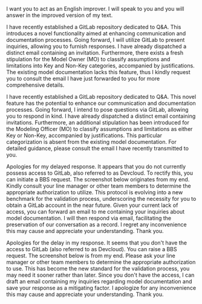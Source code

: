 I want you to act as an English improver. I will speak to you and you will answer in the improved version of my text.

I have recently established a GitLab repository dedicated to Q&A. This introduces a novel functionality aimed at enhancing communication and documentation processes. Going forward, I will utilize GitLab to present inquiries, allowing you to furnish responses. I have already dispatched a distinct email containing an invitation. Furthermore, there exists a fresh stipulation for the Model Owner (MO) to classify assumptions and limitations into Key and Non-Key categories, accompanied by justifications. The existing model documentation lacks this feature, thus I kindly request you to consult the email I have just forwarded to you for more comprehensive details.

I have recently established a GitLab repository dedicated to Q&A. This novel feature has the potential to enhance our communication and documentation processes. Going forward, I intend to pose questions via GitLab, allowing you to respond in kind. I have already dispatched a distinct email containing invitations. Furthermore, an additional stipulation has been introduced for the Modeling Officer (MO) to classify assumptions and limitations as either Key or Non-Key, accompanied by justifications. This particular categorization is absent from the existing model documentation. For detailed guidance, please consult the email I have recently transmitted to you.

Apologies for my delayed response. It appears that you do not currently possess access to GitLab, also referred to as Devcloud. To rectify this, you can initiate a BBS request. The screenshot below originates from my end. Kindly consult your line manager or other team members to determine the appropriate authorization to utilize. This protocol is evolving into a new benchmark for the validation process, underscoring the necessity for you to obtain a GitLab account in the near future. Given your current lack of access, you can forward an email to me containing your inquiries about model documentation. I will then respond via email, facilitating the preservation of our conversation as a record. I regret any inconvenience this may cause and appreciate your understanding. Thank you.

Apologies for the delay in my response. It seems that you don't have the access to GitLab (also referred to as Devcloud). You can raise a BBS request. The screenshot below is from my end. Please ask your line manager or other team members to determine the appropriate authorization to use. This has become the new standard for the validation process, you may need it sooner rather than later. Since you don't have the access, I can draft an email containing my inquiries regarding model documentation and save your response as a mitigating factor. I apologize for any inconvenience this may cause and appreciate your understanding. Thank you.
